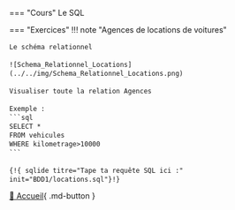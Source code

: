 

<!--Testez :

{!{ sqlide titre="Tape ta requête SQL ici :" init="BDD/les_Aliens0.sql"}!}
-->

=== "Cours"
    Le SQL
    
    

=== "Exercices"
    !!! note "Agences de locations de voitures"
    
    Le schéma relationnel

    ![Schema_Relationnel_Locations](../../img/Schema_Relationnel_Locations.png)
    
    Visualiser toute la relation Agences

    Exemple : 
    ```sql
    SELECT *
    FROM vehicules
    WHERE kilometrage>10000
    ```

    {!{ sqlide titre="Tape ta requête SQL ici :" init="BDD1/locations.sql"}!}
    

[📄 Accueil](../../../){ .md-button }

